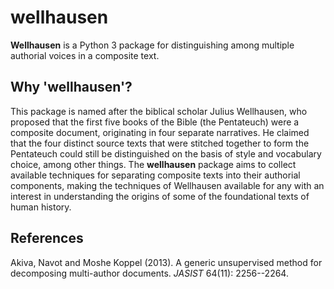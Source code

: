 # wellhausen

**Wellhausen** is a Python 3 package for distinguishing among multiple authorial voices in a composite text.

## Why 'wellhausen'?

This package is named after the biblical scholar Julius Wellhausen, who proposed that the first five books of the Bible (the Pentateuch) were a composite document, originating in four separate narratives. He claimed that the four distinct source texts that were stitched together to form the Pentateuch could still be distinguished on the basis of style and vocabulary choice, among other things. The **wellhausen** package aims to collect available techniques for separating composite texts into their authorial components, making the techniques of Wellhausen available for any with an interest in understanding the origins of some of the foundational texts of human history.

## References

Akiva, Navot and Moshe Koppel (2013). A generic unsupervised method for decomposing multi-author documents. *JASIST* 64(11): 2256--2264.